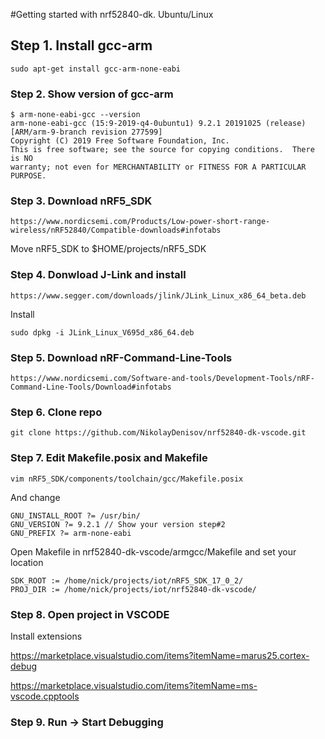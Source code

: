 #Getting started with nrf52840-dk. Ubuntu/Linux

## Step 1. Install gcc-arm

```
sudo apt-get install gcc-arm-none-eabi
```

### Step 2. Show version of gcc-arm

```
$ arm-none-eabi-gcc --version
arm-none-eabi-gcc (15:9-2019-q4-0ubuntu1) 9.2.1 20191025 (release) [ARM/arm-9-branch revision 277599]
Copyright (C) 2019 Free Software Foundation, Inc.
This is free software; see the source for copying conditions.  There is NO
warranty; not even for MERCHANTABILITY or FITNESS FOR A PARTICULAR PURPOSE.
```

### Step 3. Download nRF5_SDK

```
https://www.nordicsemi.com/Products/Low-power-short-range-wireless/nRF52840/Compatible-downloads#infotabs
```

Move nRF5_SDK to $HOME/projects/nRF5_SDK

### Step 4. Donwload J-Link and install

```
https://www.segger.com/downloads/jlink/JLink_Linux_x86_64_beta.deb
```

Install 

```
sudo dpkg -i JLink_Linux_V695d_x86_64.deb
```



### Step 5. Download nRF-Command-Line-Tools

```
https://www.nordicsemi.com/Software-and-tools/Development-Tools/nRF-Command-Line-Tools/Download#infotabs
```


### Step 6. Clone repo

```
git clone https://github.com/NikolayDenisov/nrf52840-dk-vscode.git 
```


### Step 7. Edit Makefile.posix and Makefile

```
vim nRF5_SDK/components/toolchain/gcc/Makefile.posix
```

And change

```
GNU_INSTALL_ROOT ?= /usr/bin/
GNU_VERSION ?= 9.2.1 // Show your version step#2
GNU_PREFIX ?= arm-none-eabi
```

Open Makefile in nrf52840-dk-vscode/armgcc/Makefile and set your location

```
SDK_ROOT := /home/nick/projects/iot/nRF5_SDK_17_0_2/
PROJ_DIR := /home/nick/projects/iot/nrf52840-dk-vscode/

```


### Step 8. Open project in VSCODE

Install extensions

https://marketplace.visualstudio.com/items?itemName=marus25.cortex-debug

https://marketplace.visualstudio.com/items?itemName=ms-vscode.cpptools




### Step 9. Run -> Start Debugging
